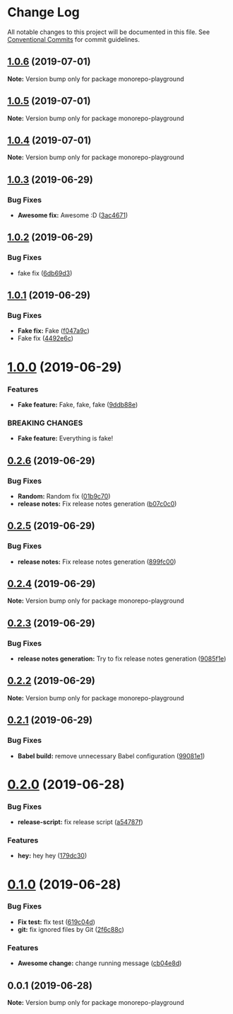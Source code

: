 # Change Log

All notable changes to this project will be documented in this file.
See [Conventional Commits](https://conventionalcommits.org) for commit guidelines.

## [1.0.6](https://github.com/apehead/monorepo-playground/compare/v1.0.5...v1.0.6) (2019-07-01)

**Note:** Version bump only for package monorepo-playground





## [1.0.5](https://github.com/apehead/monorepo-playground/compare/v1.0.4...v1.0.5) (2019-07-01)

**Note:** Version bump only for package monorepo-playground





## [1.0.4](https://github.com/apehead/monorepo-playground/compare/v1.0.3...v1.0.4) (2019-07-01)

**Note:** Version bump only for package monorepo-playground





## [1.0.3](https://github.com/apehead/monorepo-playground/compare/v1.0.2...v1.0.3) (2019-06-29)


### Bug Fixes

* **Awesome fix:** Awesome :D ([3ac4671](https://github.com/apehead/monorepo-playground/commit/3ac4671))





## [1.0.2](https://github.com/apehead/monorepo-playground/compare/v1.0.1...v1.0.2) (2019-06-29)


### Bug Fixes

* fake fix ([6db69d3](https://github.com/apehead/monorepo-playground/commit/6db69d3))





## [1.0.1](https://github.com/apehead/monorepo-playground/compare/v1.0.0...v1.0.1) (2019-06-29)


### Bug Fixes

* **Fake fix:** Fake ([f047a9c](https://github.com/apehead/monorepo-playground/commit/f047a9c))
* Fake fix ([4492e6c](https://github.com/apehead/monorepo-playground/commit/4492e6c))





# [1.0.0](https://github.com/apehead/monorepo-playground/compare/v0.2.6...v1.0.0) (2019-06-29)


### Features

* **Fake feature:** Fake, fake, fake ([9ddb88e](https://github.com/apehead/monorepo-playground/commit/9ddb88e))


### BREAKING CHANGES

* **Fake feature:** Everything is fake!





## [0.2.6](https://github.com/apehead/monorepo-playground/compare/v0.2.5...v0.2.6) (2019-06-29)


### Bug Fixes

* **Random:** Random fix ([01b9c70](https://github.com/apehead/monorepo-playground/commit/01b9c70))
* **release notes:** Fix release notes generation ([b07c0c0](https://github.com/apehead/monorepo-playground/commit/b07c0c0))





## [0.2.5](https://github.com/apehead/monorepo-playground/compare/v0.2.4...v0.2.5) (2019-06-29)


### Bug Fixes

* **release notes:** Fix release notes generation ([899fc00](https://github.com/apehead/monorepo-playground/commit/899fc00))





## [0.2.4](https://github.com/apehead/monorepo-playground/compare/v0.2.3...v0.2.4) (2019-06-29)

**Note:** Version bump only for package monorepo-playground





## [0.2.3](https://github.com/apehead/monorepo-playground/compare/v0.2.2...v0.2.3) (2019-06-29)


### Bug Fixes

* **release notes generation:** Try to fix release notes generation ([9085f1e](https://github.com/apehead/monorepo-playground/commit/9085f1e))





## [0.2.2](https://github.com/apehead/monorepo-playground/compare/v0.2.1...v0.2.2) (2019-06-29)

**Note:** Version bump only for package monorepo-playground





## [0.2.1](https://github.com/apehead/monorepo-playground/compare/v0.2.0...v0.2.1) (2019-06-29)


### Bug Fixes

* **Babel build:** remove unnecessary Babel configuration ([99081e1](https://github.com/apehead/monorepo-playground/commit/99081e1))





# [0.2.0](https://github.com/apehead/monorepo-playground/compare/v0.1.0...v0.2.0) (2019-06-28)


### Bug Fixes

* **release-script:** fix release script ([a54787f](https://github.com/apehead/monorepo-playground/commit/a54787f))


### Features

* **hey:** hey hey ([179dc30](https://github.com/apehead/monorepo-playground/commit/179dc30))





# [0.1.0](https://github.com/apehead/monorepo-playground/compare/v0.0.1...v0.1.0) (2019-06-28)


### Bug Fixes

* **Fix test:** fIx test ([619c04d](https://github.com/apehead/monorepo-playground/commit/619c04d))
* **git:** fix ignored files by Git ([2f6c88c](https://github.com/apehead/monorepo-playground/commit/2f6c88c))


### Features

* **Awesome change:** change running message ([cb04e8d](https://github.com/apehead/monorepo-playground/commit/cb04e8d))





## 0.0.1 (2019-06-28)

**Note:** Version bump only for package monorepo-playground
